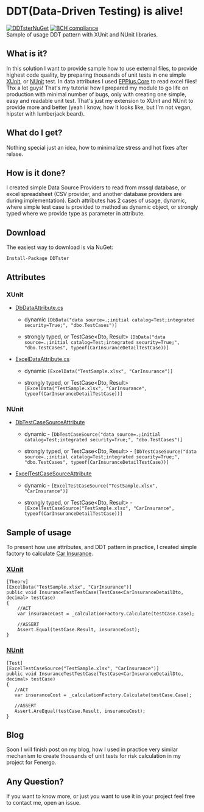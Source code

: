 
# DDT(Data-Driven Testing) is alive!  
[![DDTsterNuGet](https://img.shields.io/nuget/v/DDTster.svg?label=DDTster)](https://www.nuget.org/packages/DDTster)
[![BCH compliance](https://bettercodehub.com/edge/badge/mkonicki/DDT-Unit-Tests?branch=master)](https://bettercodehub.com/)<br />
Sample of usage DDT pattern with XUnit and NUnit libraries.


## What is it? 
 In this solution I want to provide sample how to use external files, to provide highest code quality, by preparing thousands of unit tests in one simple [XUnit](https://xunit.github.io/), or [NUnit](http://nunit.org/) test.
 In data attributes I used [EPPlus.Core](https://github.com/VahidN/EPPlus.Core) to read excel files! Thx a lot guys!
That's my tutorial how I prepared my module to go life on production with minimal number of bugs, only with creating one simple, easy and readable unit test. 
That's just my extension to XUnit and NUnit to provide more and better (yeah I know, how it looks like, but I'm not vegan, hipster with lumberjack beard).

## What do I get?  
Nothing special just an idea, how to minimalize stress and hot fixes after relase.

## How is it done?  
I created simple Data Source Providers to read from mssql database, or excel spreadsheet (CSV provider, and another database providers are during implementation). Each attributes has 2 cases of usage, dynamic, where simple test case is provided to method as dynamic object, or strongly typed where we provide type as parameter in attribute.
## Download

The easiest way to download is via NuGet:
```
Install-Package DDTster
```
## Attributes
### XUnit
 - [DbDataAttribute.cs](https://github.com/mkonicki/DDT-Unit-Tests/blob/master/DataSourcesReader/XUnitAttributes/DbDataAttribute.cs)
 
	- dynamic `[DbData("data source=.;initial catalog=Test;integrated security=True;", "dbo.TestCases")]`
	
	- strongly typed, or TestCase<Dto, Result>   `[DbData("data source=.;initial catalog=Test;integrated security=True;", "dbo.TestCases", typeof(CarInsuranceDetailTestCase))]`
	
 - [ExcelDataAttribute.cs](https://github.com/mkonicki/DDT-Unit-Tests/blob/master/DataSourcesReader/XUnitAttributes/ExcelDataAttribute.cs)
 
	- dynamic `[ExcelData("TestSample.xlsx", "CarInsurance")]`
	
	- strongly typed, or TestCase<Dto, Result>   ` [ExcelData("TestSample.xlsx", "CarInsurance", typeof(CarInsuranceDetailTestCase))]`


### NUnit
 - [DbTestCaseSourceAttribute](https://github.com/mkonicki/DDT-Unit-Tests/blob/master/DataSourcesReader/NUnitAttributes/DbTestCaseSourceAttribute.cs)
  
	- dynamic -  `[DbTestCaseSource("data source=.;initial catalog=Test;integrated security=True;", "dbo.TestCases")]`
	
	- strongly typed, or TestCase<Dto, Result>  - 	`[DbTestCaseSource("data source=.;initial catalog=Test;integrated security=True;", "dbo.TestCases", typeof(CarInsuranceDetailTestCase))]`

 - [ExcelTestCaseSourceAttribute](https://github.com/mkonicki/DDT-Unit-Tests/blob/master/DataSourcesReader/NUnitAttributes/ExcelTestCaseSourceAttribute.cs)
  
	- dynamic -  `[ExcelTestCaseSource("TestSample.xlsx", "CarInsurance")]`
	
	- strongly typed, or TestCase<Dto, Result> - 	`[ExcelTestCaseSource("TestSample.xlsx", "CarInsurance", typeof(CarInsuranceDetailTestCase))]`


## Sample of usage

To present how use attributes, and DDT pattern in practice, I created simple factory to calculate [Car Insurance](https://github.com/mkonicki/ExcelUnitTests/blob/master/InsuranceModule/InsuranceCalculationFactory.cs).

### [XUnit](https://github.com/mkonicki/ExcelUnitTests/blob/master/ExcelTest/ExcelTestSample.cs)
    [Theory]
    [ExcelData("TestSample.xlsx", "CarInsurance")]
    public void InsuranceTestTestCase(TestCase<CarInsuranceDetailDto, decimal> testCase)
    {
	    //ACT
	    var insuranceCost = _calculationFactory.Calculate(testCase.Case);
    
	    //ASSERT
	    Assert.Equal(testCase.Result, insuranceCost);
    }

### [NUnit](https://github.com/mkonicki/ExcelUnitTests/blob/master/ExcelNUnitTest/ExcelTestSample.cs)
    [Test]    
    [ExcelTestCaseSource("TestSample.xlsx", "CarInsurance")]    
    public void InsuranceTestTestCase(TestCase<CarInsuranceDetailDto, decimal> testCase)
    {    
	   //ACT    
	   var insuranceCost = _calculationFactory.Calculate(testCase.Case);
	   
	   //ASSERT
	   Assert.AreEqual(testCase.Result, insuranceCost);
	}

## Blog
Soon I will finish post on my blog, how I used in practice very similar mechanism to create thousands of unit tests for risk calculation in my project for Fenergo.

## Any Question?
If you want to know more, or just you want to use it in your project feel free to contact me, open an issue.

